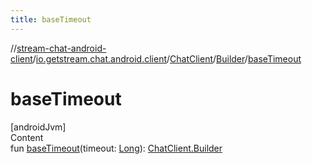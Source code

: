 ```yaml
---
title: baseTimeout
---
```

//[stream-chat-android-client](../../../../index.md)/[io.getstream.chat.android.client](../../index.md)/[ChatClient](../index.md)/[Builder](index.md)/[baseTimeout](baseTimeout.md)



# baseTimeout  
[androidJvm]  
Content  
fun [baseTimeout](baseTimeout.md)(timeout: [Long](https://kotlinlang.org/api/latest/jvm/stdlib/kotlin/-long/index.html)): [ChatClient.Builder](index.md)  



